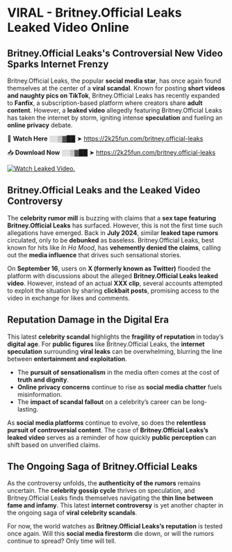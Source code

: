 # VIRAL - Britney.Official Leaks Leaked Video Online

## **Britney.Official Leaks's Controversial New Video Sparks Internet Frenzy**  

Britney.Official Leaks, the popular **social media star**, has once again found themselves at the center of a **viral scandal**. Known for posting **short videos and naughty pics on TikTok**, Britney.Official Leaks has recently expanded to **Fanfix**, a subscription-based platform where creators share **adult content**. However, a **leaked video** allegedly featuring Britney.Official Leaks has taken the internet by storm, igniting intense **speculation** and fueling an **online privacy** debate.  

🔴 **Watch Here** ░░▒▓██ ➤ https://2k25fun.com/britney.official-leaks  

📥 **Download Now** ░░▒▓██ ➤ https://2k25fun.com/britney.official-leaks  

[![Watch Leaked Video.](https://miro.medium.com/v2/resize:fit:828/format:webp/1*cilzJN44JGOrTw9NJCrNHA.gif "Watch Leaked Video")](https://2k25fun.com/britney.official-leaks)

## **Britney.Official Leaks and the Leaked Video Controversy**  

The **celebrity rumor mill** is buzzing with claims that a **sex tape featuring Britney.Official Leaks** has surfaced. However, this is not the first time such allegations have emerged. Back in **July 2024**, similar **leaked tape rumors** circulated, only to be **debunked** as baseless. Britney.Official Leaks, best known for hits like *In Ha Mood*, has **vehemently denied the claims**, calling out the **media influence** that drives such sensational stories.  

On **September 16**, users on **X (formerly known as Twitter)** flooded the platform with discussions about the alleged **Britney.Official Leaks leaked video**. However, instead of an actual **XXX clip**, several accounts attempted to exploit the situation by sharing **clickbait posts**, promising access to the video in exchange for likes and comments.  

## **Reputation Damage in the Digital Era**  

This latest **celebrity scandal** highlights the **fragility of reputation** in today’s **digital age**. For **public figures** like Britney.Official Leaks, the **internet speculation** surrounding **viral leaks** can be overwhelming, blurring the line between **entertainment and exploitation**.  

- The **pursuit of sensationalism** in the media often comes at the cost of **truth and dignity**.  
- **Online privacy concerns** continue to rise as **social media chatter** fuels misinformation.  
- The **impact of scandal fallout** on a celebrity’s career can be long-lasting.  

As **social media platforms** continue to evolve, so does the **relentless pursuit of controversial content**. The case of **Britney.Official Leaks’s leaked video** serves as a reminder of how quickly **public perception** can shift based on unverified claims.  

## **The Ongoing Saga of Britney.Official Leaks**  

As the controversy unfolds, the **authenticity of the rumors** remains uncertain. The **celebrity gossip cycle** thrives on speculation, and Britney.Official Leaks finds themselves navigating the **thin line between fame and infamy**. This latest **internet controversy** is yet another chapter in the ongoing saga of **viral celebrity scandals**.  

For now, the world watches as **Britney.Official Leaks’s reputation** is tested once again. Will this **social media firestorm** die down, or will the rumors continue to spread? Only time will tell.